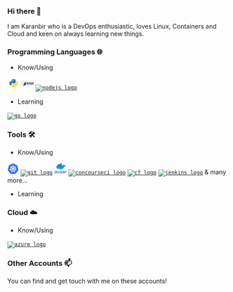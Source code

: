 ### Hi there 👋

I am Karanbir who is a DevOps enthusiastic, loves Linux, Containers and Cloud and keen on always learning new things.

### Programming Languages 🌐

- Know/Using

[<code><img src="https://raw.githubusercontent.com/github/explore/80688e429a7d4ef2fca1e82350fe8e3517d3494d/topics/python/python.png" alt="python logo" width="28"></code>](https://www.python.org/) 
[<code><img src="https://raw.githubusercontent.com/github/explore/80688e429a7d4ef2fca1e82350fe8e3517d3494d/topics/bash/bash.png" alt="bash logo" width="28"></code>](https://www.gnu.org/software/bash/)
[<code><img src="https://nodejs.org/static/images/logo-light.svg" alt="nodejs logo" width="28"></code>](https://www.nodejs.org/)



- Learning

[<code><img src="https://raw.githubusercontent.com/Delta456/Delta456/master/img/golang.png" alt="go logo" width="38"></code>](https://golang.org/)

### Tools 🛠️

- Know/Using

[<code><img src="https://raw.githubusercontent.com/github/explore/80688e429a7d4ef2fca1e82350fe8e3517d3494d/topics/kubernetes/kubernetes.png" alt="kubernetes logo" width="26"></code>](https://kubernetes.io/)
[<code><img src="https://raw.githubusercontent.com/Delta456/Delta456/master/img/git.png" alt="git logo" width="24"></code>](https://git-scm.com/) 
[<code><img src="https://raw.githubusercontent.com/github/explore/80688e429a7d4ef2fca1e82350fe8e3517d3494d/topics/docker/docker.png" alt="docker logo" width="28"></code>](https://www.docker.com/)
[<code><img src="https://avatars3.githubusercontent.com/u/7809479?s=200&v=4" alt="concourseci logo" width="28"></code>](https://concourse-ci.org/)
[<code><img src="https://raw.githubusercontent.com/cloudfoundry/logos/master/CF_Icon_4-colour.png" alt="cf logo" height="25" width="20"></code>](https://www.cloudfoundry.org/)
[<code><img src="https://avatars0.githubusercontent.com/u/107424?s=200&v=4" alt="jenkins logo" width="25"></code>](https://www.jenkins.io/)
& many more...


- Learning


### Cloud ☁️

- Know/Using

[<code><img src="https://azurementor.files.wordpress.com/2017/10/azure-logo.jpg" alt="azure logo" width="25"></code>](https://azure.microsoft.com/)


### Other Accounts 📫

You can find and get touch with me on these accounts!


